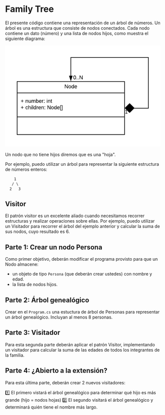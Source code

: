 # Family Tree

El presente código contiene una representación de un árbol de números. Un árbol es una estructura que consiste de nodos conectados. Cada nodo contiene un dato (número) y una lista de nodos hijos, como muestra el siguiente diagrama:

![](Node.png)

Un nodo que no tiene hijos diremos que es una "hoja".

Por ejemplo, puedo utilizar un árbol para representar la siguiente estructura de números enteros:

```
    1
   / \
  2   3
```

## Visitor

El patrón visitor es un excelente aliado cuando necesitamos recorrer estructuras y realizar operaciones sobre ellas. Por ejemplo, puedo utilizar un Visitador para recorrer el árbol del ejemplo anterior y calcular la suma de sus nodos, cuyo resultado es 6.

## Parte 1: Crear un nodo Persona

Como primer objetivo, deberán modificar el programa provisto para que un Nodo almacene:

 - un objeto de tipo `Persona` (que deberán crear ustedes) con nombre y edad.
 - la lista de nodos hijos.

## Parte 2: Árbol genealógico

Crear en el `Program.cs` una estuctura de árbol de Personas para representar un árbol genealógico. Incluyan al menos 8 personas.

## Parte 3: Visitador

Para esta segunda parte deberán aplicar el patrón Visitor, implementando un visitador para calcular la suma de las edades de todos los integrantes de la familia.

## Parte 4: ¿Abierto a la extensión?

Para esta última parte, deberán crear 2 nuevos visitadores:

1️⃣ El primero vistará el árbol genealógico para determinar qué hijo es más grande (hijo = nodos hojas)
2️⃣ El segundo visitará el árbol genealógico y determinará quién tiene el nombre más largo.

